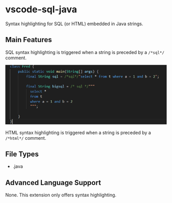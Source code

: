 # vscode-sql-java

Syntax highlighting for SQL (or HTML) embedded in Java strings.


## Main Features

SQL syntax highlighting is triggered when a string is preceded by a `/*sql*/` comment.

![Preview](https://raw.githubusercontent.com/busterwood/vscode-sql-java/refs/heads/master/images/example.png)

HTML syntax highlighting is triggered when a string is preceded by a `/*html*/` comment.

## File Types

- .java

## Advanced Language Support

None. This extension only offers syntax highlighting.
